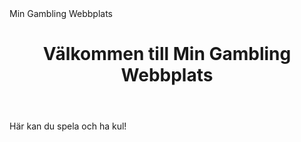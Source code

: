 <!DOCTYPE html>
<html lang="sv">
<head>
    <meta charset="UTF-8">
    <meta name="viewport" content="width=device-width, initial-scale=1.0">
    Min Gambling Webbplats
    <link rel="stylesheet" href="style.css">
</head>
<body>
    <header>
        <h1>Välkommen till Min Gambling Webbplats</h1>
    </header>
    <main>
        <p>Här kan du spela och ha kul!</p>
    </main>
</body>
</html>
